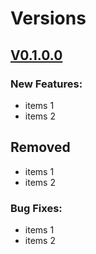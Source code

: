 # Versions
## <u>V0.1.0.0</u>

### New Features:
- items 1
- items 2

## Removed
- items 1
- items 2

### Bug Fixes:
- items 1
- items 2

